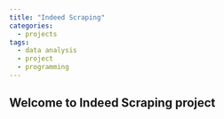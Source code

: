 ```yaml
---
title: "Indeed Scraping"
categories:
  - projects
tags:
  - data analysis
  - project
  - programming
---
```



## Welcome to Indeed Scraping project



